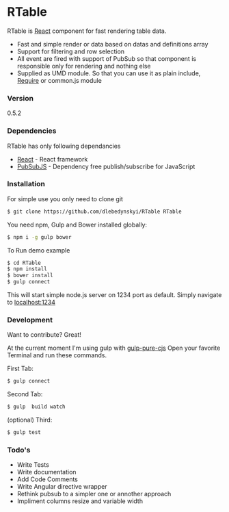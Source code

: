 RTable
======
RTable is [React](http://facebook.github.io/react/) component for fast rendering table data. 
  - Fast and simple render or data based on datas and definitions array
  - Support for filtering and row selection
  - All event are fired with support of PubSub so that component is responsible only for rendering and nothing else
  - Supplied as UMD module. So that you can use it as plain include, [Require](http://requirejs.org/) or common.js module

### Version
0.5.2

### Dependencies

RTable has only following dependancies 

* [React](http://facebook.github.io/react/) - React framework
* [PubSubJS](https://github.com/mroderick/PubSubJS) - Dependency free publish/subscribe for JavaScript

### Installation
For simple use you only need  to clone git 
```sh
$ git clone https://github.com/dlebedynskyi/RTable RTable
```

You need npm, Gulp and Bower installed globally:

```sh
$ npm i -g gulp bower
```
To Run demo example 
```sh
$ cd RTable
$ npm install
$ bower install 
$ gulp connect
```
This will start simple node.js server on 1234 port as default. Simply navigate to [localhost:1234](http://localhost:1234)

### Development

Want to contribute? Great!

At the current moment I'm using gulp with [gulp-pure-cjs](https://github.com/parroit/gulp-pure-cjs/)
Open your favorite Terminal and run these commands.

First Tab:
```sh
$ gulp connect
```

Second Tab:
```sh
$ gulp  build watch
```

(optional) Third:
```sh
$ gulp test
```

### Todo's

 - Write Tests
 - Write documentation 
 - Add Code Comments
 - Write Angular directive wrapper
 - Rethink pubsub to a simpler one or annother approach
 - Impliment columns resize and variable width

